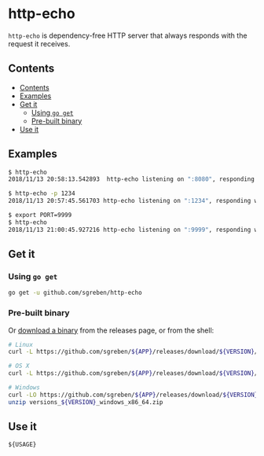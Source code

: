 # http-echo

`http-echo` is dependency-free HTTP server that always responds with the request it receives.

## Contents

<!-- TOC -->

- [Contents](#contents)
- [Examples](#examples)
- [Get it](#get-it)
    - [Using `go get`](#using-go-get)
    - [Pre-built binary](#pre-built-binary)
- [Use it](#use-it)

<!-- /TOC -->


## Examples

```sh
$ http-echo
2018/11/13 20:58:13.542893  http-echo listening on ":8080", responding with HTTP 200 (OK)
```

```sh
$ http-echo -p 1234
2018/11/13 20:57:45.561703 http-echo listening on ":1234", responding with HTTP 200 (OK)
```

```sh
$ export PORT=9999
$ http-echo
2018/11/13 21:00:45.927216 http-echo listening on ":9999", responding with HTTP 200 (OK)
```

## Get it

### Using `go get`

```sh
go get -u github.com/sgreben/http-echo
```

### Pre-built binary

Or [download a binary](https://github.com/sgreben/http-echo/releases/latest) from the releases page, or from the shell:

```sh
# Linux
curl -L https://github.com/sgreben/${APP}/releases/download/${VERSION}/${APP}_${VERSION}_linux_x86_64.tar.gz | tar xz

# OS X
curl -L https://github.com/sgreben/${APP}/releases/download/${VERSION}/${APP}_${VERSION}_osx_x86_64.tar.gz | tar xz

# Windows
curl -LO https://github.com/sgreben/${APP}/releases/download/${VERSION}/${APP}_${VERSION}_windows_x86_64.zip
unzip versions_${VERSION}_windows_x86_64.zip
```

## Use it

```text
${USAGE}
```
